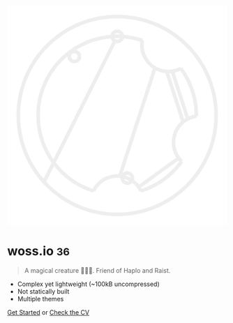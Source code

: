![logo](/assets/svg/woss-io-gallifreyan.svg ':size=200x200')

# woss.io <small>36</small>

> A magical creature 🧙‍♂🌌.
> Friend of Haplo and Raist.

- Complex yet lightweight (~100kB uncompressed)
- Not statically built
- Multiple themes

[Get Started](#get-started)
or
[Check the CV](https://woss.io/cv/index.html)
